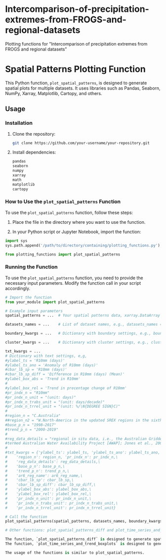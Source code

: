 # Intercomparison-of-precipitation-extremes-from-FROGS-and-regional-datasets
Plotting functions for "Intercomparison of precipitation extremes from FROGS and regional datasets"


# Spatial Patterns Plotting Function

This Python function, `plot_spatial_patterns`, is designed to generate spatial plots for multiple datasets. It uses libraries such as Pandas, Seaborn, NumPy, Xarray, Matplotlib, Cartopy, and others.

## Usage

### Installation

1. Clone the repository:

    ```bash
    git clone https://github.com/your-username/your-repository.git
    ```

2. Install dependencies:

    ```bash
    pandas
    seaborn
    numpy
    xarray
    math
    matplotlib
    cartopy
    ```

### How to Use the `plot_spatial_patterns` Function

To use the `plot_spatial_patterns` function, follow these steps:

1. Place the file in the directory where you want to use the function.

2. In your Python script or Jupyter Notebook, import the function:

```python
import sys
sys.path.append('/path/to/directory/containing/plotting_functions.py')

from plotting_functions import plot_spatial_patterns
```

### Running the Function

To use the `plot_spatial_patterns` function, you need to provide the necessary input parameters. Modify the function call in your script accordingly.

```python
# Import the function
from your_module import plot_spatial_patterns

# Example input parameters
spatial_patterns = ...  # Your spatial patterns data, xarray.DataArray object

datasets_names = ...    # List of dataset names, e.g., datasets_names = ["REGEN_LONG_V1-2019","GPCC_FDD_v2020","CPC_v1.0"]

boundary_kwargs = ...   # Dictionary with boundary settings, e.g., boundary_kwargs = {'lon_reg_min': 109.5, 'lon_reg_max': 155.5, 'lat_reg_min': -45.5, 'lat_reg_max': -9.5}

cluster_kwargs = ...    # Dictionary with cluster settings, e.g., cluster_kwargs = {'num_insitu': 3, 'num_sat': 6, 'num_reanal': 4, 'num_reg': 1}

txt_kwargs = ...
# Dictionary with text settings, e,g,
#ylabel_ts = 'R10mm (days)'
#ylabel_ts_ano = 'Anomaly of R10mm (days)'
#cbar_lb_sp = 'R10mm (days)'
#cbar_lb_sp_diff = 'Difference in R10mm (days) (Mean)'
#ylabel_box_abs = 'Trend in R10mm'
#
#ylabel_box_rel = 'Trend in precentage change of R10mm' 
#pr_indx_n = "R10mm"
#pr_indx_n_unit = "(unit: days)"
#pr_indx_n_trabs_unit = "(unit: days/decade)"
#pr_indx_n_trrel_unit = "(unit: %/\N{DEGREE SIGN}C)"
#
#region_n = "C.Australia"
##region_n2 = "W.North-America in the updated SREX regions in the sixth IPCC assessment report (AR6)"
#base_p_n = "1998–2017"
#trend_p_n = "2000-2019"
#
#reg_data_details = "regional in situ data, i.e., the Australian Gridded Climate Data (AGCD, previously \
#termed Australian Water Availability Project [AWAP]; Jones et al., 2009)"
#
#txt_kwargs = {'ylabel_ts': ylabel_ts, 'ylabel_ts_ano': ylabel_ts_ano, \
#    'region_n': region_n, 'pr_indx_n': pr_indx_n,\
#    'reg_data_details': reg_data_details,\
#    'base_p_n': base_p_n,\
#    'trend_p_n': trend_p_n,\
#    'ar6_reg_name': ar6_reg_name,\
#    'cbar_lb_sp': cbar_lb_sp,\
#    'cbar_lb_sp_diff': cbar_lb_sp_diff,\
#    'ylabel_box_abs': ylabel_box_abs,\
#    'ylabel_box_rel': ylabel_box_rel,\
#    'pr_indx_n_unit': pr_indx_n_unit,\
#    'pr_indx_n_trabs_unit': pr_indx_n_trabs_unit,\
#    'pr_indx_n_trrel_unit': pr_indx_n_trrel_unit}

# Call the function
plot_spatial_patterns(spatial_patterns, datasets_names, boundary_kwargs, cluster_kwargs, txt_kwargs)

# Other functions: plot_spatial_patterns_diff and plot_time_series_and_trend_boxplots

The function, `plot_spatial_patterns_diff` is designed to generate spatial plots for the differences between each dataset and the mean of multiple datasets. 
The function, `plot_time_series_and_trend_boxplots` is designed to generate the time series and the trends (relative to time and GMST respectively) for the datasets.

The usage of the functions is similar to plot_spatial_patterns.
